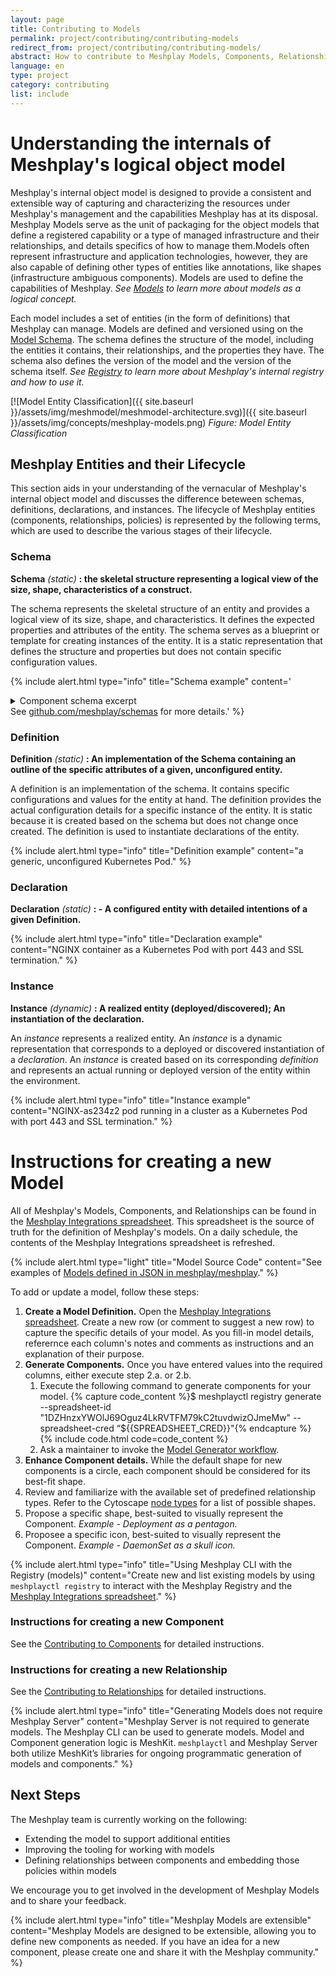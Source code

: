 ```yaml
---
layout: page
title: Contributing to Models
permalink: project/contributing/contributing-models
redirect_from: project/contributing/contributing-models/
abstract: How to contribute to Meshplay Models, Components, Relationships, Policies...
language: en
type: project
category: contributing
list: include
---
```


<!-- Concepts for which docs needs to be updated: -->
<!-- Scopes - What they mean to contributors/expand on which takes precedence?
1. Which policies get loaded?
   1. What policies are loaded by default?
   2. What happens in conflict?
2. What controls are exposed to model contributors?
3. Are there any global Meshplay defaults (can user change them?) 
4. Instructions for Creating a New Connection
5. Instructions for Creating a New Component -->

# Understanding the internals of Meshplay's logical object model

Meshplay's internal object model is designed to provide a consistent and extensible way of capturing and characterizing the resources under Meshplay's management and the capabilities Meshplay has at its disposal. Meshplay Models serve as the unit of packaging for the object models that define a registered capability or a type of managed infrastructure and their relationships, and details specifics of how to manage them.Models often represent infrastructure and application technologies, however, they are also capable of defining other types of entities like annotations, like shapes (infrastructure ambiguous components). Models are used to define the capabilities of Meshplay. _See [Models]({{site.baseurl}}/concepts/logical/models) to learn more about models as a logical concept._

Each model includes a set of entities (in the form of definitions) that Meshplay can manage. Models are defined and versioned using on the [Model Schema](https://github.com/meshplay/schemas/blob/master/openapi/schemas/meshmodels.yml). The schema defines the structure of the model, including the entities it contains, their relationships, and the properties they have. The schema also defines the version of the model and the version of the schema itself. _See [Registry]({{site.baseurl}}/concepts/logical/registry) to learn more about Meshplay's internal registry and how to use it._

[![Model Entity Classification]({{ site.baseurl }}/assets/img/meshmodel/meshmodel-architecture.svg)]({{ site.baseurl }}/assets/img/concepts/meshplay-models.png)
_Figure: Model Entity Classification_

## Meshplay Entities and their Lifecycle

This section aids in your understanding of the vernacular of Meshplay's internal object model and discusses the difference beteween schemas, definitions, declarations, and instances. The lifecycle of Meshplay entities (components, relationships, policies) is represented by the following terms, which are used to describe the various stages of their lifecycle.

### Schema

**Schema** _(static)_ **: the skeletal structure representing a logical view of the size, shape, characteristics of a construct.**

The schema represents the skeletal structure of an entity and provides a logical view of its size, shape, and characteristics. It defines the expected properties and attributes of the entity. The schema serves as a blueprint or template for creating instances of the entity. It is a static representation that defines the structure and properties but does not contain specific configuration values.

{% include alert.html type="info" title="Schema example" content='<details><summary>Component schema excerpt</summary><pre> {
"$id": "https://schemas.meshplay.khulnasoft.com/component.json",
  "$schema": "<http://json-schema.org/draft-07/schema#>",
"description": "Components are the atomic units for designing infrastructure. Learn more at <https://docs-meshplay.khulnasoft.com/concepts/components>",
"required": [
"apiVersion",
"kind",
"schema",
"model"
],
"additionalProperties": false,
"type": "object",
"properties": {
"apiVersion": {
"type": "string",
"description": "API Version of the component."
},
"kind": {
"type": "string",
"description": "Kind of the component."
.
.
.

</pre></details> See <a href="https://github.com/meshplay/schemas">github.com/meshplay/schemas</a> for more details.' %}

### Definition

**Definition** _(static)_ **: An implementation of the Schema containing an outline of the specific attributes of a given, unconfigured entity.**

A definition is an implementation of the schema. It contains specific configurations and values for the entity at hand. The definition provides the actual configuration details for a specific instance of the entity. It is static because it is created based on the schema but does not change once created. The definition is used to instantiate declarations of the entity.

{% include alert.html type="info" title="Definition example" content="a generic, unconfigured Kubernetes Pod." %}

### Declaration

**Declaration** _(static)_ **: - A configured entity with detailed intentions of a given Definition.**

{% include alert.html type="info" title="Declaration example" content="NGINX container as a Kubernetes Pod with port 443 and SSL termination." %}

### Instance

**Instance** _(dynamic)_ **: A realized entity (deployed/discovered); An instantiation of the declaration.**

An _instance_ represents a realized entity. An _instance_ is a dynamic representation that corresponds to a deployed or discovered instantiation of a _declaration_. An _instance_ is created based on its corresponding _definition_ and represents an actual running or deployed version of the entity within the environment.

{% include alert.html type="info" title="Instance example" content="NGINX-as234z2 pod running in a cluster as a Kubernetes Pod with port 443 and SSL termination." %}

# Instructions for creating a new Model

All of Meshplay's Models, Components, and Relationships can be found in the <a href='https://docs.google.com/spreadsheets/d/1DZHnzxYWOlJ69Oguz4LkRVTFM79kC2tuvdwizOJmeMw/edit#'>Meshplay Integrations spreadsheet</a>. This spreadsheet is the source of truth for the definition of Meshplay's models. On a daily schedule, the contents of the Meshplay Integrations spreadsheet is refreshed.

{% include alert.html type="light" title="Model Source Code" content="See examples of <a href='https://github.com/meshplay/meshplay/tree/master/server/meshmodel'>Models defined in JSON in meshplay/meshplay</a>." %}

To add or update a model, follow these steps:

1. **Create a Model Definition.** Open the <a href='https://docs.google.com/spreadsheets/d/1DZHnzxYWOlJ69Oguz4LkRVTFM79kC2tuvdwizOJmeMw/edit#'>Meshplay Integrations spreadsheet</a>. Create a new row (or comment to suggest a new row) to capture the specific details of your model. As you fill-in model details, referernce each column's notes and comments as instructions and an explanation of their purpose.
1. **Generate Components.** Once you have entered values into the required columns, either execute step 2.a. or 2.b.
   1. Execute the following command to generate components for your model.
{% capture code_content %}$ meshplayctl registry generate --spreadsheet-id "1DZHnzxYWOlJ69Oguz4LkRVTFM79kC2tuvdwizOJmeMw" --spreadsheet-cred “${{SPREADSHEET_CRED}}"{% endcapture %}
 {% include code.html code=code_content %}
   1. Ask a maintainer to invoke the [Model Generator workflow](https://github.com/meshplay/meshplay/actions/workflows/model-generator.yml).
1. **Enhance Component details.** While the default shape for new components is a circle, each component should be considered for its best-fit shape.
1. Review and familiarize with the available set of predefined relationship types. Refer to the Cytoscape [node types](https://js.cytoscape.org/demos/node-types/) for a list of possible shapes.
1. Propose a specific shape, best-suited to visually represent the Component. _Example - Deployment as a pentagon._
1. Proposee a specific icon, best-suited to visually represent the Component. _Example - DaemonSet as a skull icon._

{% include alert.html type="info" title="Using Meshplay CLI with the Registry (models)" content="Create new and list existing models by using <code>meshplayctl registry</code> to interact with the Meshplay Registry and the <a href='https://docs.google.com/spreadsheets/d/1DZHnzxYWOlJ69Oguz4LkRVTFM79kC2tuvdwizOJmeMw/edit#'>Meshplay Integrations spreadsheet</a>." %}

### Instructions for creating a new Component

See the [Contributing to Components]({{site.baseurl}}/project/contributing/contributing-components) for detailed instructions.

### Instructions for creating a new Relationship

See the [Contributing to Relationships]({{site.baseurl}}/project/contributing/contributing-relationships) for detailed instructions.

{% include alert.html type="info" title="Generating Models does not require Meshplay Server" content="Meshplay Server is not required to generate models. The Meshplay CLI can be used to generate models. Model and Component generation logic is MeshKit. `meshplayctl` and Meshplay Server both utilize MeshKit’s libraries for ongoing programmatic generation of models and components." %}


<!-- ### Instructions for Creating a New Connection

### Managed and Unmanaged Connections

Each Meshplay Model can contain one more ConnectionDefinitions (files), each Definition representing one Connection, and also, (as a matter of convenience multiple Connections can be described in the same ConnectionDefinition file).

Connections can be:

1. a ConnectionDefinition based Meshplay's [Connection Schema](https://github.com/meshplay/schemas/) with hand-curated Connection attributes.
2. a custom ConnectionDefinition based Meshplay's Connection Schema that references an existing Component within the same Model. -->

## Next Steps

The Meshplay team is currently working on the following:

* Extending the model to support additional entities
* Improving the tooling for working with models
* Defining relationships between components and embedding those policies within models

We encourage you to get involved in the development of Meshplay Models and to share your feedback.
  
  {% include alert.html type="info" title="Meshplay Models are extensible" content="Meshplay Models are designed to be extensible, allowing you to define new components as needed. If you have an idea for a new component, please create one and share it with the Meshplay community." %}
